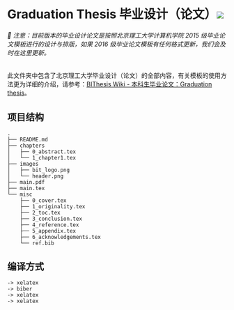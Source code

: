 # Graduation Thesis 毕业设计（论文）![](https://raw.githubusercontent.com/spencerwooo/BIThesis/master/assets/bithesis_badge.svg?sanitize=true)

<h6>🚩 注意：目前版本的毕业设计论文是按照北京理工大学计算机学院 2015 级毕业论文模板进行的设计与排版，如果 2016 级毕业论文模板有任何格式更新，我们会及时在这里更新。</h6>

此文件夹中包含了北京理工大学毕业设计（论文）的全部内容，有关模板的使用方法更为详细的介绍，请参考：[BIThesis Wiki - 本科生毕业论文：Graduation thesis](https://github.com/spencerwooo/BIThesis/wiki/Final-Graduation-Thesis)。

## 项目结构

```
.
├── README.md
├── chapters
│   ├── 0_abstract.tex
│   └── 1_chapter1.tex
├── images
│   ├── bit_logo.png
│   └── header.png
├── main.pdf
├── main.tex
└── misc
    ├── 0_cover.tex
    ├── 1_originality.tex
    ├── 2_toc.tex
    ├── 3_conclusion.tex
    ├── 4_reference.tex
    ├── 5_appendix.tex
    ├── 6_acknowledgements.tex
    └── ref.bib
```

## 编译方式

```
-> xelatex
-> biber
-> xelatex
-> xelatex
```
